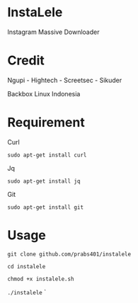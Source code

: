 # InstaLele
Instagram Massive Downloader

# Credit

Ngupi - Hightech - Screetsec - Sikuder

Backbox Linux Indonesia

# Requirement

Curl

`sudo apt-get install curl`

Jq

`sudo apt-get install jq`

Git

`sudo apt-get install git`

# Usage
`git clone github.com/prabs401/instalele`

`cd instalele`

`chmod +x instalele.sh`

`./instalele`
`
